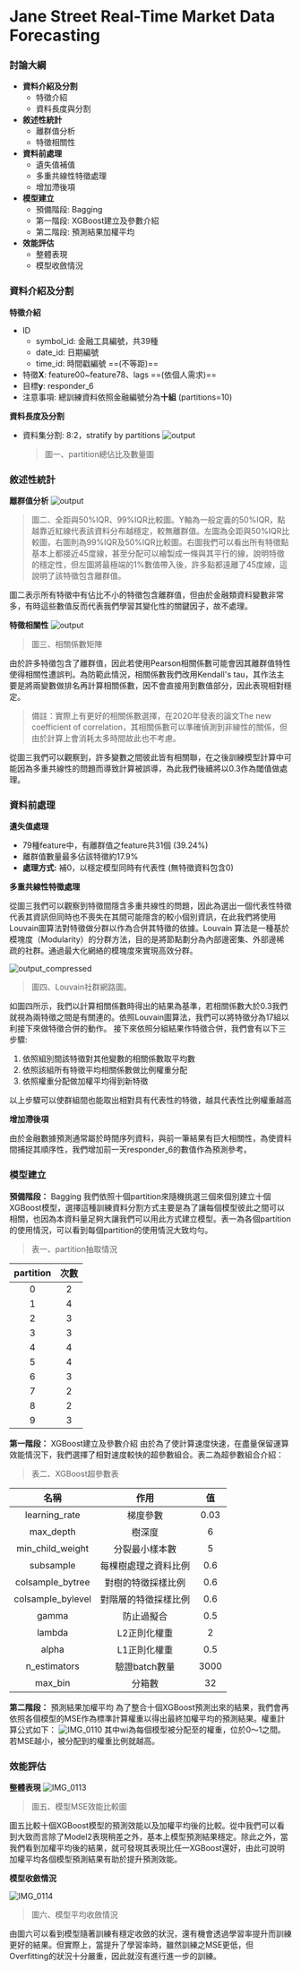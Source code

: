 Jane Street Real-Time Market Data Forecasting
===

### 討論大綱
- **資料介紹及分割**
    - 特徵介紹
    - 資料長度與分割
- **敘述性統計**
    - 離群值分析
    - 特徵相關性
- **資料前處理**
    - 遺失值補值
    - 多重共線性特徵處理
    - 增加滯後項
- **模型建立**
    - 預備階段: Bagging
    - 第一階段: XGBoost建立及參數介紹
    - 第二階段: 預測結果加權平均
- **效能評估**
    - 整體表現
    - 模型收斂情況


### 資料介紹及分割
**特徵介紹**
- ID
    - symbol_id: 金融工具編號，共39種
    - date_id: 日期編號
    - time_id: 時間戳編號 ==(不等距)==
- 特徵**X**: feature00~feature78、lags ==(依個人需求)==
- 目標**y**: responder_6
- 注意事項: 總訓練資料依照金融編號分為**十組** (partitions=10)

**資料長度及分割**
- 資料集分割: 8:2，stratify by partitions
  ![output](https://hackmd.io/_uploads/rkAXYTnrJg.png)
  >圖一、partition總佔比及數量圖

### 敘述性統計
**離群值分析**
![output](https://hackmd.io/_uploads/Hkc7hahHyg.png)
>圖二、全距與50%IQR、99%IQR比較圖。Y軸為一般定義的50%IQR，點越靠近紅線代表該資料分布越穩定，較無離群值。左圖為全距與50%IQR比較圖，右圖則為99%IQR及50%IQR比較圖。右圖我們可以看出所有特徵點基本上都接近45度線，甚至分配可以繪製成一條與其平行的線，說明特徵的穩定性，但左圖將最極端的1%數值帶入後，許多點都遠離了45度線，這說明了該特徵包含離群值。

圖二表示所有特徵中有佔比不小的特徵包含離群值，但由於金融類資料變數非常多，有時這些數值反而代表我們學習其變化性的關鍵因子，故不處理。

**特徵相關性**
![output](https://hackmd.io/_uploads/H1BElAnrye.png)
>圖三、相關係數矩陣

由於許多特徵包含了離群值，因此若使用Pearson相關係數可能會因其離群值特性使得相關性遭誤判。為防範此情況，相關係數我們改用Kendall's tau，其作法主要是將兩變數做排名再計算相關係數，因不會直接用到數值部分，因此表現相對穩定。
>備註：實際上有更好的相關係數選擇，在2020年發表的論文The new coefficient of correlation，其相關係數可以準確偵測到非線性的關係，但由於計算上會消耗太多時間故此也不考慮。

從圖三我們可以觀察到，許多變數之間彼此皆有相關聯，在之後訓練模型計算中可能因為多重共線性的問題而導致計算被誤導，為此我們後續將以0.3作為閾值做處理。

### 資料前處理
**遺失值處理**
- 79種feature中，有離群值之feature共31個 (39.24%)
- 離群值數量最多佔該特徵約17.9%
- **處理方式:** 補0，以穩定模型同時有代表性 (無特徵資料包含0)

**多重共線性特徵處理**

從圖三我們可以觀察到特徵間隱含多重共線性的問題，因此為選出一個代表性特徵代表其資訊但同時也不喪失在其間可能隱含的較小個別資訊，在此我們將使用 Louvain圖算法對特徵做分群以作為合併其特徵的依據。Louvain 算法是一種基於模塊度（Modularity）的分群方法，目的是將節點劃分為內部邊密集、外部邊稀疏的社群。通過最大化網絡的模塊度來實現高效分群。

![output_compressed](https://hackmd.io/_uploads/B1IuIRnBye.jpg)
>圖四、Louvain社群網路圖。

如圖四所示，我們以計算相關係數時得出的結果為基準，若相關係數大於0.3我們就視為兩特徵之間是有關連的。依照Louvain圖算法，我們可以將特徵分為17組以利接下來做特徵合併的動作。
接下來依照分組結果作特徵合併，我們會有以下三步驟:

1. 依照組別間該特徵對其他變數的相關係數取平均數
2. 依照該組所有特徵平均相關係數做比例權重分配
3. 依照權重分配做加權平均得到新特徵

以上步驟可以使群組間也能取出相對具有代表性的特徵，越具代表性比例權重越高

**增加滯後項**

由於金融數據預測通常屬於時間序列資料，與前一筆結果有巨大相關性，為使資料間捕捉其順序性，我們增加前一天responder_6的數值作為預測參考。

### 模型建立
**預備階段：** Bagging
我們依照十個partition來隨機挑選三個來個別建立十個XGBoost模型，選擇這種訓練資料分割方式主要是為了讓每個模型彼此之間可以相關，也因為本資料量足夠大讓我們可以用此方式建立模型。表一為各個partition的使用情況，可以看到每個partition的使用情況大致均勻。
>表一、partition抽取情況

| partition | 次數 |
|:--:|:--:|
| 0 | 2 |
| 1 | 4 |
| 2 | 3 |
| 3 | 3 |
| 4 | 4 |
| 5 | 4 |
| 6 | 3 |
| 7 | 2 |
| 8 | 2 |
| 9 | 3 |

**第一階段：** XGBoost建立及參數介紹
由於為了使計算速度快速，在盡量保留運算效能情況下，我們選擇了相對速度較快的超參數組合。表二為超參數組合介紹：

>表二、XGBoost超參數表

|名稱|作用|值|
|:--:|:--:|:--:|
|learning_rate|梯度參數|0.03|
|max_depth|樹深度|6|
|min_child_weight|分裂最小樣本數|5|
|subsample|每棵樹處理之資料比例|0.6|
|colsample_bytree|對樹的特徵採樣比例|0.6|
|colsample_bylevel|對階層的特徵採樣比例|0.6|
|gamma|防止過擬合|0.5|
|lambda|L2正則化權重|2|
|alpha|L1正則化權重|0.5|
|n_estimators|驗證batch數量|3000|
|max_bin|分箱數|32|

**第二階段：** 預測結果加權平均
為了整合十個XGBoost預測出來的結果，我們會再依照各個模型的MSE作為標準計算權重以得出最終加權平均的預測結果。權重計算公式如下：
![IMG_0110](https://hackmd.io/_uploads/rJvwGUTrJg.jpg)
其中wi為每個模型被分配至的權重，位於0～1之間。若MSE越小，被分配到的權重比例就越高。

### 效能評估
**整體表現**
![IMG_0113](https://hackmd.io/_uploads/SydQFIar1x.jpg)
>圖五、模型MSE效能比較圖

圖五比較十個XGBoost模型的預測效能以及加權平均後的比較。從中我們可以看到大致而言除了Model2表現稍差之外，基本上模型預測結果穩定。除此之外，當我們看到加權平均後的結果，就可發現其表現比任一XGBoost還好，由此可說明加權平均各個模型預測結果有助於提升預測效能。

**模型收斂情況**

![IMG_0114](https://hackmd.io/_uploads/ByZixOaBkl.jpg)
>圖六、模型平均收斂情況

由圖六可以看到模型隨著訓練有穩定收斂的狀況，還有機會透過學習率提升而訓練更好的結果。但實際上，當提升了學習率時，雖然訓練之MSE更低，但Overfitting的狀況十分嚴重，因此就沒有進行進一步的訓練。




